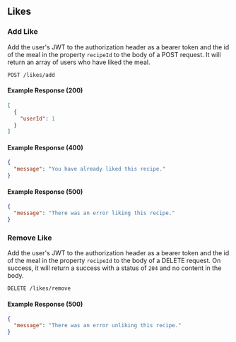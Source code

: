 ## Likes

### Add Like

Add the user's JWT to the authorization header as a bearer token and the id of the meal in the property `recipeId` to the body of a POST request. It will return an array of users who have liked the meal.

```endpoint
POST /likes/add
```

#### Example Response (200)

```json
[
  {
    "userId": 1
  }
]
```

#### Example Response (400)

```json
{
  "message": "You have already liked this recipe."
}
```

#### Example Response (500)

```json
{
  "message": "There was an error liking this recipe."
}
```

### Remove Like

Add the user's JWT to the authorization header as a bearer token and the id of the meal in the property `recipeId` to the body of a DELETE request. On success, it will return a success with a status of `204` and no content in the body.  

```endpoint
DELETE /likes/remove
```

#### Example Response (500)

```json
{
  "message": "There was an error unliking this recipe."
}
```